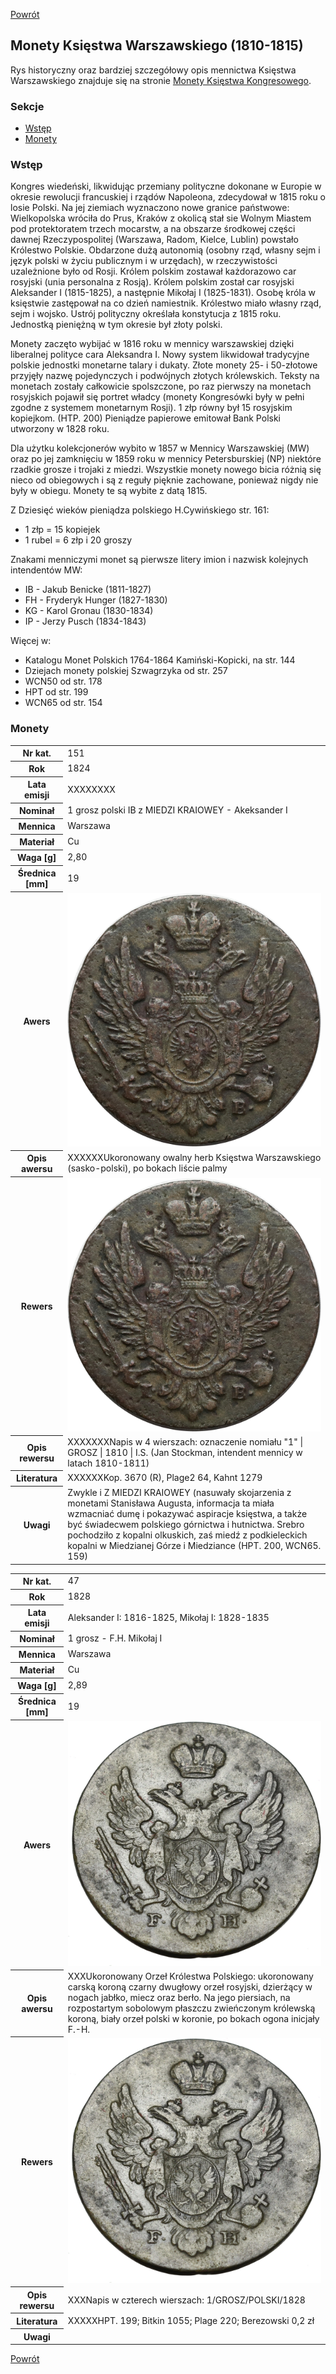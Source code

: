 [Powrót](../)


## Monety Księstwa Warszawskiego (1810-1815)

Rys historyczny oraz bardziej szczegółowy opis mennictwa Księstwa Warszawskiego znajduje się na stronie [Monety Księstwa Kongresowego](https://pl.wikipedia.org/wiki/Monety_Kr%C3%B3lestwa_Kongresowego).

### Sekcje
- [Wstęp](#m1)
- [Monety](#m2)


<a id='m1'></a>
### Wstęp
Kongres wiedeński, likwidując przemiany polityczne dokonane w Europie w okresie rewolucji francuskiej i rządów Napoleona, zdecydował w 1815 roku o losie Polski. Na jej ziemiach wyznaczono nowe granice państwowe: Wielkopolska wróciła do Prus, Kraków z okolicą stał sie Wolnym Miastem pod protektoratem trzech mocarstw, a na obszarze środkowej części dawnej Rzeczypospolitej (Warszawa, Radom, Kielce, Lublin) powstało Królestwo Polskie. Obdarzone dużą autonomią (osobny rząd, własny sejm i język polski w życiu publicznym i w urzędach), w rzeczywistości uzależnione było od Rosji. Królem polskim zostawał każdorazowo car rosyjski (unia personalna z Rosją). Królem polskim został car rosyjski Aleksander I (1815-1825), a następnie Mikołaj I (1825-1831). Osobę króla w księstwie zastępował na co dzień namiestnik. Królestwo miało własny rząd, sejm i wojsko. Ustrój polityczny określała konstytucja z 1815 roku. Jednostką pieniężną w tym okresie był złoty polski.

Monety zaczęto wybijać w 1816 roku w mennicy warszawskiej dzięki liberalnej polityce cara Aleksandra I. Nowy system likwidował tradycyjne polskie jednostki monetarne talary i dukaty. Złote monety 25- i 50-złotowe przyjęły nazwę pojedynczych i podwójnych złotych królewskich. Teksty na monetach zostały całkowicie spolszczone, po raz pierwszy na monetach rosyjskich pojawił się portret władcy (monety Kongresówki były w pełni zgodne z systemem monetarnym Rosji). 1 złp równy był 15 rosyjskim kopiejkom. (HTP. 200) Pieniądze papierowe emitował Bank Polski utworzony w 1828 roku.

Dla użytku kolekcjonerów wybito w 1857 w Mennicy Warszawskiej (MW) oraz po jej zamknięciu w 1859 roku w mennicy Petersburskiej (NP) niektóre rzadkie grosze i trojaki z miedzi. Wszystkie monety nowego bicia różnią się nieco od obiegowych i są z reguły pięknie zachowane, ponieważ nigdy nie były w obiegu. Monety te są wybite z datą 1815.

Z Dziesięć wieków pieniądza polskiego H.Cywińskiego str. 161:
- 1 złp = 15 kopiejek
- 1 rubel = 6 złp i 20 groszy

Znakami menniczymi monet są pierwsze litery imion i nazwisk kolejnych intendentów MW:
- IB - Jakub Benicke (1811-1827)
- FH - Fryderyk Hunger (1827-1830)
- KG - Karol Gronau (1830-1834)
- IP - Jerzy Pusch (1834-1843)

Więcej w:
- Katalogu Monet Polskich 1764-1864 Kamiński-Kopicki, na str. 144
- Dziejach monety polskiej Szwagrzyka od str. 257
- WCN50 od str. 178 
- HPT od str. 199
- WCN65 od str. 154


<a id='m2'></a>
### Monety

<table class="center">
  <tr>
    <th>Nr kat.</th>
    <td>151</td>
  </tr>
  <tr>
    <th>Rok</th>
    <td>1824</td>
  </tr>
  <tr>
    <th>Lata emisji</th>
    <td>XXXXXXXX</td>
  </tr>
  <tr>
    <th>Nominał</th>
    <td>1 grosz polski IB z MIEDZI KRAIOWEY - Akeksander I</td>
  </tr>
  <tr>
    <th>Mennica</th>
    <td>Warszawa</td>
  </tr>
  <tr>
    <th>Materiał</th>
    <td>Cu</td>
  </tr>
  <tr>
    <th>Waga [g]</th>
    <td>2,80</td>
  </tr>
  <tr>
    <th>Średnica [mm]</th>
    <td>19</td>
  </tr>
  <tr>
    <th>Awers</th>
    <td><img src="images/0151 - 1824 - 1 grosz polski - Alexander I - awers.jpg"/></td>
  </tr>
  <tr>
    <th>Opis awersu</th>
    <td>XXXXXXUkoronowany owalny herb Księstwa Warszawskiego (sasko-polski), po bokach liście palmy</td>
  </tr>
  <tr>
    <th>Rewers</th>
    <td><img src="images/0151 - 1824 - 1 grosz polski - Alexander I - awers.jpg"/></td>
  </tr>
  <tr>
    <th>Opis rewersu</th>
    <td>XXXXXXXNapis w 4 wierszach: oznaczenie nomiału "1" | GROSZ | 1810 | I.S. (Jan Stockman, intendent mennicy w latach 1810-1811)</td>
  </tr>
  <tr>
    <th>Literatura</th>
    <td>XXXXXXKop. 3670 (R), Plage2 64, Kahnt 1279</td>
  </tr>
  <tr>
    <th>Uwagi</th>
    <td>Zwykle i Z MIEDZI KRAIOWEY (nasuwały skojarzenia z monetami Stanisława Augusta, informacja ta miała wzmacniać dumę i pokazywać aspiracje księstwa, a także być świadecwem polskiego górnictwa i hutnictwa. Srebro pochodziło z kopalni olkuskich, zaś miedź z podkieleckich kopalni w Miedzianej Górze i Miedziance (HPT. 200, WCN65. 159)</td>
  </tr>
</table>

<table class="center">
  <tr>
    <th>Nr kat.</th>
    <td>47</td>
  </tr>
  <tr>
    <th>Rok</th>
    <td>1828</td>
  </tr>
  <tr>
    <th>Lata emisji</th>
    <td>Aleksander I: 1816-1825, Mikołaj I: 1828-1835</td>
  </tr>
  <tr>
    <th>Nominał</th>
    <td>1 grosz - F.H. Mikołaj I</td>
  </tr>
  <tr>
    <th>Mennica</th>
    <td>Warszawa</td>
  </tr>
  <tr>
    <th>Materiał</th>
    <td>Cu</td>
  </tr>
  <tr>
    <th>Waga [g]</th>
    <td>2,89</td>
  </tr>
  <tr>
    <th>Średnica [mm]</th>
    <td>19</td>
  </tr>
  <tr>
    <th>Awers</th>
    <td><img src="images/0047 - 1828 - 1 grosz polski - Krolestwo Polskie - awers.jpg"/></td>
  </tr>
  <tr>
    <th>Opis awersu</th>
    <td>XXXUkoronowany Orzeł Królestwa Polskiego: ukoronowany carską koroną czarny dwugłowy orzeł rosyjski, dzierżący w nogach jabłko, miecz oraz berło. Na jego piersiach, na rozpostartym sobolowym płaszczu zwieńczonym królewską koroną, biały orzeł polski w koronie, po bokach ogona inicjały F.-H.</td>
  </tr>
  <tr>
    <th>Rewers</th>
    <td><img src="images/0047 - 1828 - 1 grosz polski - Krolestwo Polskie - awers.jpg"/></td>
  </tr>
  <tr>
    <th>Opis rewersu</th>
    <td>XXXNapis w czterech wierszach: 1/GROSZ/POLSKI/1828</td>
  </tr>
  <tr>
    <th>Literatura</th>
    <td>XXXXXHPT. 199; Bitkin 1055; Plage 220; Berezowski 0,2 zł</td>
  </tr>
  <tr>
    <th>Uwagi</th>
    <td></td>
  </tr>
</table>


[Powrót](../)
